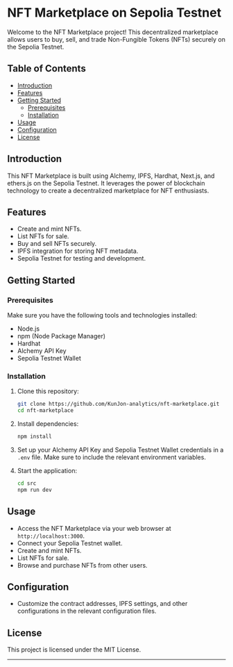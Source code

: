 # NFT Marketplace on Sepolia Testnet

Welcome to the NFT Marketplace project! This decentralized marketplace allows users to buy, sell, and trade Non-Fungible Tokens (NFTs) securely on the Sepolia Testnet.

## Table of Contents

- [Introduction](#introduction)
- [Features](#features)
- [Getting Started](#getting-started)
  - [Prerequisites](#prerequisites)
  - [Installation](#installation)
- [Usage](#usage)
- [Configuration](#configuration)
- [License](#license)

## Introduction

This NFT Marketplace is built using Alchemy, IPFS, Hardhat, Next.js, and ethers.js on the Sepolia Testnet. It leverages the power of blockchain technology to create a decentralized marketplace for NFT enthusiasts.

## Features

- Create and mint NFTs.
- List NFTs for sale.
- Buy and sell NFTs securely.
- IPFS integration for storing NFT metadata.
- Sepolia Testnet for testing and development.

## Getting Started

### Prerequisites

Make sure you have the following tools and technologies installed:

- Node.js
- npm (Node Package Manager)
- Hardhat
- Alchemy API Key
- Sepolia Testnet Wallet

### Installation

1. Clone this repository:

   ```bash
   git clone https://github.com/KunJon-analytics/nft-marketplace.git
   cd nft-marketplace
   ```

2. Install dependencies:

   ```bash
   npm install
   ```

3. Set up your Alchemy API Key and Sepolia Testnet Wallet credentials in a `.env` file. Make sure to include the relevant environment variables.

4. Start the application:

   ```bash
   cd src
   npm run dev
   ```

## Usage

- Access the NFT Marketplace via your web browser at `http://localhost:3000`.
- Connect your Sepolia Testnet wallet.
- Create and mint NFTs.
- List NFTs for sale.
- Browse and purchase NFTs from other users.

## Configuration

- Customize the contract addresses, IPFS settings, and other configurations in the relevant configuration files.

## License

This project is licensed under the MIT License.

---
